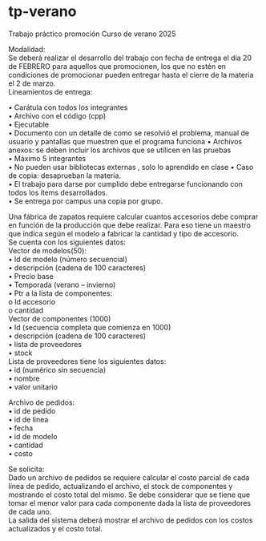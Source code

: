 # tp-verano

Trabajo práctico promoción Curso de verano 2025  
  
Modalidad:  
Se deberá realizar el desarrollo del trabajo con fecha de entrega el día 20 de FEBRERO
para aquellos que promocionen, los que no estén en condiciones de promocionar pueden
entregar hasta el cierre de la materia el 2 de marzo.  
Lineamientos de entrega:  

• Carátula con todos los integrantes  
• Archivo con el código (cpp)  
• Ejecutable  
• Documento con un detalle de como se resolvió el problema, manual de
usuario y pantallas que muestren que el programa funciona
• Archivos anexos: se deben incluir los archivos que se utilicen en las
pruebas  
• Máximo 5 integrantes  
• No pueden usar bibliotecas externas , solo lo aprendido en clase
• Caso de copia: desaprueban la materia.  
• El trabajo para darse por cumplido debe entregarse funcionando con todos
los ítems desarrollados.  
• Se entrega por campus una copia por grupo.  

Una fábrica de zapatos requiere calcular cuantos accesorios debe comprar en función de
la producción que debe realizar. Para eso tiene un maestro que indica según el modelo a
fabricar la cantidad y tipo de accesorio.  
Se cuenta con los siguientes datos:  
Vector de modelos(50):  
• Id de modelo (número secuencial)  
• descripción (cadena de 100 caracteres)  
• Precio base  
• Temporada (verano – invierno)  
• Ptr a la lista de componentes:  
o Id accesorio  
o cantidad  
Vector de componentes (1000)  
• Id (secuencia completa que comienza en 1000)  
• descripción (cadena de 100 caracteres)  
• lista de proveedores  
• stock  
Lista de proveedores tiene los siguientes datos:  
• id (numérico sin secuencia)  
• nombre  
• valor unitario  

Archivo de pedidos:  
• id de pedido  
• id de linea  
• fecha  
• id de modelo  
• cantidad  
• costo  
  
Se solicita:  
Dado un archivo de pedidos se requiere calcular el costo parcial de cada línea de pedido,
actualizando el archivo, el stock de componentes y mostrando el costo total del mismo.
Se debe considerar que se tiene que tomar el menor valor para cada componente dada la
lista de proveedores de cada uno.  
La salida del sistema deberá mostrar el archivo de pedidos con los costos actualizados y
el costo total.  

